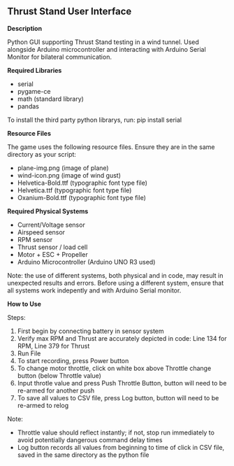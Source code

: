 ## Thrust Stand User Interface

**Description**

Python GUI supporting Thrust Stand testing in a wind tunnel. Used alongside Arduino microcontroller and interacting with Arduino Serial Monitor for bilateral communication.

**Required Libraries**
- serial
- pygame-ce
- math (standard library)
- pandas

To install the third party python librarys, run: 
    pip install serial

**Resource Files**

The game uses the following resource files. Ensure they are in the same directory as your script:
- plane-img.png (image of plane)
- wind-icon.png (image of wind gust)
- Helvetica-Bold.ttf (typographic font type file)
- Helvetica.ttf (typographic font type file)
- Oxanium-Bold.ttf (typographic font type file)

**Required Physical Systems**
- Current/Voltage sensor
- Airspeed sensor
- RPM sensor
- Thrust sensor / load cell
- Motor + ESC + Propeller
- Arduino Microcontroller (Arduino UNO R3 used)

Note: the use of different systems, both physical and in code, may result in unexpected results and errors. Before using a different system, ensure that all systems work indepently and with Arduino Serial monitor.

**How to Use**

Steps: 
1) First begin by connecting battery in sensor system
2) Verify max RPM and Thrust are accurately depicted in code: Line 134 for RPM, Line 379 for Thrust
3) Run File
4) To start recording, press Power button
5) To change motor throttle, click on white box above Throttle change button (below Throttle value)
6) Input throtle value and press Push Throttle Button, button will need to be re-armed for another push
7) To save all values to CSV file, press Log button, button will need to be re-armed to relog

Note: 
- Throttle value should reflect instantly; if not, stop run immediately to avoid potentially dangerous command delay times
- Log button records all values from beginning to time of click in CSV file, saved in the same directory as the python file
